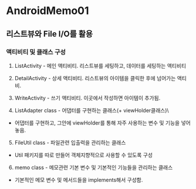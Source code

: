 # AndroidMemo01
## 리스트뷰와 File I/O를 활용

### 액티비티 및 클래스 구성

1. ListActivity - 메인 액티비티. 리스트뷰를 세팅하고, 데이터를 세팅하는 액티비티

2. DetailActivity - 상세 액티비티. 리스트뷰의 아이템을 클릭한 후에 넘어가는 액티비.

3. WriteActivity - 쓰기 액티비티. 이곳에서 작성하면 아이템이 추가됨.

4. ListAdapter class - 어댑터를 구현하는 클래스(+ viewHolder클래스)\
- 어댑터를 구현하고, 그안에 viewHolder를 통해 자주 사용하는 변수 및 기능을 넣어놓음.

5. FileUtil class - 파일관련 입출력을 관리하는 클래스
  - Util 패키지를 따로 만들어 객체지향적으로 사용할 수 있도록 구성

6. memo class - 메모관련 기본 변수 및 기본적인 기능들을 관리하는 클래스
- 기본적인 메모 변수 및 메서드들을 implements해서 구성함.
